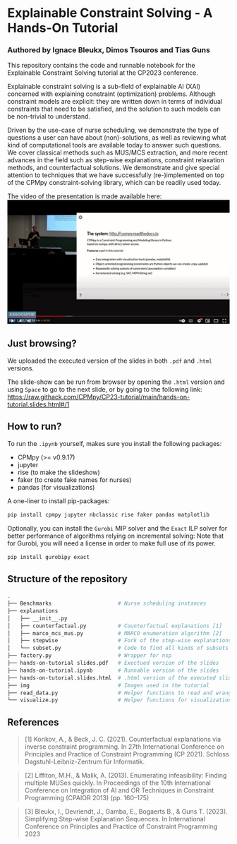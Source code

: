# Explainable Constraint Solving - A Hands-On Tutorial

### Authored by Ignace Bleukx, Dimos Tsouros and Tias Guns

This repository contains the code and runnable notebook for the Explainable Constraint Solving tutorial at the CP2023 conference.

Explainable constraint solving is a sub-field of explainable AI (XAI) concerned with explaining constraint (optimization) problems. 
Although constraint models are explicit: they are written down in terms of individual constraints that need to be satisfied, and the solution to such models can be non-trivial to understand.

Driven by the use-case of nurse scheduling, we demonstrate the type of questions a user can have about (non)-solutions, as well as reviewing what kind of computational tools are available today to answer such questions. 
We cover classical methods such as MUS/MCS extraction, and more recent advances in the field such as step-wise explanations, constraint relaxation methods, and counterfactual solutions.
We demonstrate and give special attention to techniques that we have successfully (re-)implemented on top of the CPMpy constraint-solving library, which can be readily used today.

The video of the presentation is made available here:
[![Link to tutorial](img/tutorial_thumbnail.png)](https://www.youtube.com/watch?v=V9DPHZq0gXk)

## Just browsing?

We uploaded the executed version of the slides in both `.pdf` and `.html` versions.

The slide-show can be run from browser by opening the `.html` version and using `Space` to go to the next slide, or by going to the following link:
https://raw.githack.com/CPMpy/CP23-tutorial/main/hands-on-tutorial.slides.html#/1

## How to run?

To run the `.ipynb` yourself, makes sure you install the following packages:
- CPMpy (>= v0.9.17)
- jupyter
- rise (to make the slideshow)
- faker (to create fake names for nurses)
- pandas (for visualizations)

A one-liner to install pip-packages:

```bash
pip install cpmpy jupyter nbclassic rise faker pandas matplotlib
```

Optionally, you can install the `Gurobi` MIP solver and the `Exact` ILP solver for better performance of algorithms relying on incremental solving:
Note that for Gurobi, you will need a license in order to make full use of its power.

```bash
pip install gurobipy exact
```

## Structure of the repository
```bash
.
├── Benchmarks                     # Nurse scheduling instances
├── explanations
│   ├── __init__.py
│   ├── counterfactual.py          # Counterfactual explanations [1]
│   ├── marco_mcs_mus.py           # MARCO enumeration algorithm [2]
│   ├── stepwise                   # Fork of the step-wise explanations repo [3]
│   └── subset.py                  # Code to find all kinds of subsets of constraints
├── factory.py                     # Wrapper for nsp
├── hands-on-tutorial slides.pdf   # Exectued version of the slides
├── hands-on-tutorial.ipynb        # Runnable version of the slides
├── hands-on-tutorial.slides.html  # .html version of the executed slides
├── img                            # Images used in the tutorial
├── read_data.py                   # Helper functions to read and wrangle NSP data
└── visualize.py                   # Helper functions for visualization of constraints and solutions
```

## References

> [1] Korikov, A., & Beck, J. C. (2021). Counterfactual explanations via inverse constraint programming. In 27th International Conference on Principles and Practice of Constraint Programming (CP 2021). Schloss Dagstuhl-Leibniz-Zentrum für Informatik.

> [2] Liffiton, M.H., & Malik, A. (2013). Enumerating infeasibility: Finding multiple MUSes quickly. In Proceedings of the 10th International Conference on Integration of AI and OR Techniques in Constraint Programming (CPAIOR 2013) (pp. 160–175)

> [3] Bleukx, I., Devriendt, J., Gamba, E., Bogaerts B., & Guns T. (2023). Simplifying Step-wise Explanation Sequences. In International Conference on Principles and Practice of Constraint Programming 2023
